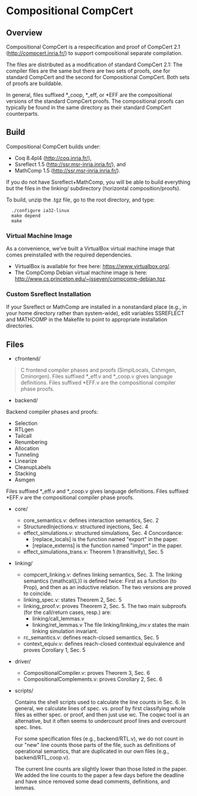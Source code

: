 # Compositional CompCert 

## Overview

Compositional CompCert is a respecification and proof of CompCert 2.1
(http://compcert.inria.fr/) to support compositional separate compilation.

The files are distributed as a modification of standard CompCert 2.1: The
compiler files are the same but there are two sets of proofs, one for standard
CompCert and the second for Compositional CompCert.  Both sets of proofs are
buildable.

In general, files suffixed *_coop, *_eff, or *EFF are the compositional versions
of the standard CompCert proofs. The compositional proofs can typically be found
in the same directory as their standard CompCert counterparts.

## Build

Compositional CompCert builds under: 

* Coq 8.4pl4 (http://coq.inria.fr/),
* Ssreflect 1.5 (http://ssr.msr-inria.inria.fr/), and
* MathComp 1.5 (http://ssr.msr-inria.inria.fr/). 

If you do not have Ssreflect+MathComp, you will be able to build everything but
the files in the linking/ subdirectory (horizontal composition/proofs).

To build, unzip the .tgz file, go to the root directory, and type:

```
  ./configure ia32-linux
  make depend
  make
```

### Virtual Machine Image 

As a convenience, we've built a VirtualBox virtual machine image that 
comes preinstalled with the required dependencies. 

* VirtualBox is available for free here: https://www.virtualbox.org/.
* The CompComp Debian virtual machine image is here: 
  http://www.cs.princeton.edu/~jsseven/compcomp-debian.tgz.

### Custom Ssreflect Installation

If your Ssreflect or MathComp are installed in a nonstandard place (e.g., in
your home directory rather than system-wide), edit variables SSREFLECT and
MATHCOMP in the Makefile to point to appropriate installation directories.

## Files

* cfrontend/ 

> C frontend compiler phases and proofs (SimplLocals, Cshmgen, Cminorgen). Files
> suffixed *_eff.v and *_coop.v gives language definitions. Files suffixed
> *EFF.v are the compositional compiler phase proofs.

* backend/ 

Backend compiler phases and proofs: 

  - Selection 
  - RTLgen 
  - Tailcall 
  - Renumbering
  - Allocation 
  - Tunneling 
  - Linearize 
  - CleanupLabels 
  - Stacking
  - Asmgen 

Files suffixed *_eff.v and *_coop.v gives language definitions. Files suffixed
*EFF.v are the compositional compiler phase proofs.

* core/

  - core_semantics.v: defines interaction semantics, Sec. 2 
  - StructuredInjections.v: structured injections, Sec. 4
  - effect_simulations.v: structured simulations, Sec. 4
    Concordance: 
    * [replace_locals] is the function named "export" in the paper.
    * [replace_externs] is the function named "import" in the paper.
  - effect_simulations_trans.v: Theorem 1 (transitivity), Sec. 5
  
* linking/
  - compcert_linking.v: defines linking semantics, Sec. 3. 
    The linking semantics (\mathcal{L}) is defined twice: 
    First as a function (to Prop), and then as an inductive 
    relation. The two versions are proved to coincide.
  - linking_spec.v: states Theorem 2, Sec. 5
  - linking_proof.v: proves Theorem 2, Sec. 5. 
    The two main subproofs (for the call/return cases, resp.) are:
    * linking/call_lemmas.v
    * linking/ret_lemmas.v
    The file linking/linking_inv.v states the main linking 
    simulation invariant.
  - rc_semantics.v: defines reach-closed semantics, Sec. 5
  - context_equiv.v: defines reach-closed contextual equivalence and
    proves Corollary 1, Sec. 5

* driver/
  - CompositionalCompiler.v: proves Theorem 3, Sec. 6
  - CompositionalComplements.v: proves Corollary 2, Sec. 6

* scripts/

  Contains the shell scripts used to calculate the line counts in Sec. 6. In
  general, we calculate lines of spec. vs. proof by first classifying whole
  files as either spec. or proof, and then just use wc. The coqwc tool is an
  alternative, but it often seems to undercount proof lines and overcount
  spec. lines.

  For some specification files (e.g., backend/RTL.v), we do not count in our
  "new" line counts those parts of the file, such as definitions of operational
  semantics, that are duplicated in our own files (e.g., backend/RTL_coop.v).

  The current line counts are slightly lower than those listed in the paper. We
  added the line counts to the paper a few days before the deadline and have
  since removed some dead comments, definitions, and lemmas.

